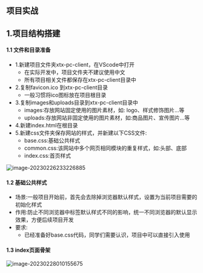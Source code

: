 ## 项目实战

## 1.项目结构搭建

#### 1.1 文件和目录准备

- 1.新建项目文件夹xtx-pc-client，在VScode中打开
  - 在实际开发中，项目文件夹不建议使用中文
  - 所有项目相关文件都保存在xtx-pc-client目录中
- 2.复制favicon.ico 到xtx-pc-client目录
  - 一般习惯将ico图标放在项目根目录
- 3.复制images和uploads目录到xtx-pc-client目录中
  - images∶存放网站固定使用的图片素材，如: logo、样式修饰图片...等
  - uploads:存放网站非固定使用的图片素材，如:商品图片、宣传图片...等
- 4.新建index.html在根目录
- 5.新建css文件夹保存网站的样式，并新建以下CSS文件:
  - base.css:基础公共样式
  - common.css:该网站中多个网页相同模块的重复样式，如:头部、底部
  - index.css:首页样式

![image-20230226233226885](https://cdn.jsdelivr.net/gh/Li-ShiLin/images/D:%5Cgithub%5Cimages202302262332006.png)



#### 1.2 基础公共样式

- 场景:一般项目开始前，首先会去除掉浏览器默认样式，设置为当前项目需要的初始化样式
- 作用:防止不同浏览器中标签默认样式不同的影响，统一不同浏览器的默认显示效果，方便后续项目开发
- 要求:
  - 已经准备好base.css代码，同学们需要认识，项目中可以直接引入使用

#### 1.3 index页面骨架

![image-20230228010155675](https://cdn.jsdelivr.net/gh/Li-ShiLin/images/D:%5Cgithub%5Cimages202302280101056.png)